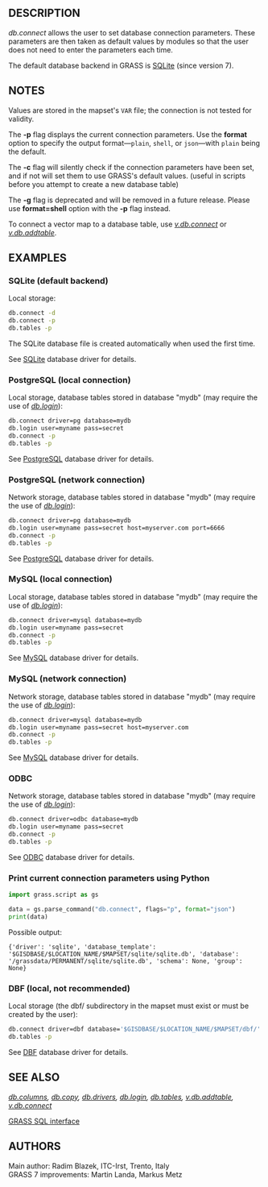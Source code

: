 ## DESCRIPTION

*db.connect* allows the user to set database connection parameters.
These parameters are then taken as default values by modules so that the
user does not need to enter the parameters each time.

The default database backend in GRASS is [SQLite](grass-sqlite.md)
(since version 7).

## NOTES

Values are stored in the mapset's `VAR` file; the connection is not
tested for validity.

The **-p** flag displays the current connection parameters. Use the **format** option
to specify the output format—`plain`, `shell`, or `json`—with `plain` being the
default.

The **-c** flag will silently check if the connection parameters have
been set, and if not will set them to use GRASS's default values.
(useful in scripts before you attempt to create a new database table)

The **-g** flag is deprecated and will be removed in a future release. Please
use **format=shell** option with the **-p** flag instead.

To connect a vector map to a database table, use
*[v.db.connect](v.db.connect.md)* or
*[v.db.addtable](v.db.addtable.md)*.

## EXAMPLES

### SQLite (default backend)

Local storage:  

```sh
db.connect -d
db.connect -p
db.tables -p
```

The SQLite database file is created automatically when used the first
time.

See [SQLite](grass-sqlite.md) database driver for details.

### PostgreSQL (local connection)

Local storage, database tables stored in database "mydb" (may require
the use of *[db.login](db.login.md)*):  

```sh
db.connect driver=pg database=mydb
db.login user=myname pass=secret
db.connect -p
db.tables -p
```

See [PostgreSQL](grass-pg.md) database driver for details.

### PostgreSQL (network connection)

Network storage, database tables stored in database "mydb" (may require
the use of *[db.login](db.login.md)*):  

```sh
db.connect driver=pg database=mydb
db.login user=myname pass=secret host=myserver.com port=6666
db.connect -p
db.tables -p
```

See [PostgreSQL](grass-pg.md) database driver for details.

### MySQL (local connection)

Local storage, database tables stored in database "mydb" (may require
the use of *[db.login](db.login.md)*):  

```sh
db.connect driver=mysql database=mydb
db.login user=myname pass=secret
db.connect -p
db.tables -p
```

See [MySQL](grass-mysql.md) database driver for details.

### MySQL (network connection)

Network storage, database tables stored in database "mydb" (may require
the use of *[db.login](db.login.md)*):  

```sh
db.connect driver=mysql database=mydb
db.login user=myname pass=secret host=myserver.com
db.connect -p
db.tables -p
```

See [MySQL](grass-mysql.md) database driver for details.

### ODBC

Network storage, database tables stored in database "mydb" (may require
the use of *[db.login](db.login.md)*):  

```sh
db.connect driver=odbc database=mydb
db.login user=myname pass=secret
db.connect -p
db.tables -p
```

See [ODBC](grass-odbc.md) database driver for details.

### Print current connection parameters using Python

```python
import grass.script as gs

data = gs.parse_command("db.connect", flags="p", format="json")
print(data)
```

Possible output:

```text
{'driver': 'sqlite', 'database_template': '$GISDBASE/$LOCATION_NAME/$MAPSET/sqlite/sqlite.db', 'database': '/grassdata/PERMANENT/sqlite/sqlite.db', 'schema': None, 'group': None}
```

### DBF (local, not recommended)

Local storage (the dbf/ subdirectory in the mapset must exist or must be
created by the user):  

```sh
db.connect driver=dbf database='$GISDBASE/$LOCATION_NAME/$MAPSET/dbf/'
db.tables -p
```

See [DBF](grass-dbf.md) database driver for details.

## SEE ALSO

*[db.columns](db.columns.md), [db.copy](db.copy.md),
[db.drivers](db.drivers.md), [db.login](db.login.md),
[db.tables](db.tables.md), [v.db.addtable](v.db.addtable.md),
[v.db.connect](v.db.connect.md)*

[GRASS SQL interface](sql.md)

## AUTHORS

Main author: Radim Blazek, ITC-Irst, Trento, Italy  
GRASS 7 improvements: Martin Landa, Markus Metz
